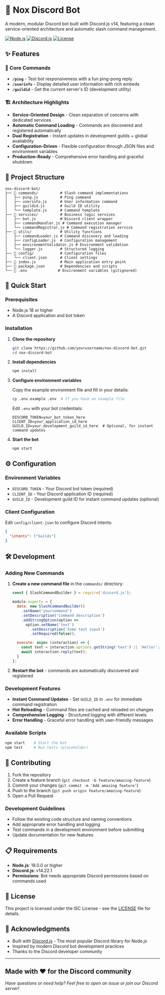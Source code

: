 # 🤖 Nox Discord Bot

A modern, modular Discord bot built with Discord.js v14, featuring a clean service-oriented architecture and automatic slash command management.

[![Node.js](https://img.shields.io/badge/Node.js-18+-green.svg)](https://nodejs.org/)
[![Discord.js](https://img.shields.io/badge/Discord.js-v14-blue.svg)](https://discord.js.org/)
[![License](https://img.shields.io/badge/License-ISC-blue.svg)](LICENSE)

## ✨ Features

### 🚀 Core Commands

- **`/ping`** - Test bot responsiveness with a fun ping-pong reply
- **`/userinfo`** - Display detailed user information with rich embeds
- **`/guildid`** - Get the current server's ID (development utility)

### 🏗️ Architecture Highlights

- **Service-Oriented Design** - Clean separation of concerns with dedicated services
- **Automatic Command Loading** - Commands are discovered and registered automatically
- **Dual Registration** - Instant updates in development guilds + global availability
- **Configuration-Driven** - Flexible configuration through JSON files and environment variables
- **Production-Ready** - Comprehensive error handling and graceful shutdown

## 📁 Project Structure

```text
nox-discord-bot/
├── 📁 commands/          # Slash command implementations
│   ├── ping.js          # Ping command
│   ├── userinfo.js      # User information command
│   ├── guildid.js       # Guild ID utility
│   └── template.js      # Command template
├── 📁 services/          # Business logic services
│   ├── bot.js           # Discord client wrapper
│   ├── commandHandler.js # Command execution manager
│   └── commandRegistrar.js # Command registration service
├── 📁 utils/             # Utility functions
│   ├── commandLoader.js # Command discovery and loading
│   ├── configLoader.js  # Configuration management
│   ├── environmentValidator.js # Environment validation
│   └── logger.js        # Structured logging
├── 📁 config/            # Configuration files
│   └── client.json      # Client settings
├── 📄 index.js           # Main application entry point
├── 📄 package.json       # Dependencies and scripts
└── 📄 .env              # Environment variables (gitignored)
```

## 🚀 Quick Start

### Prerequisites

- Node.js 18 or higher
- A Discord application and bot token

### Installation

1. **Clone the repository**

   ```bash
   git clone https://github.com/yourusername/nox-discord-bot.git
   cd nox-discord-bot
   ```

2. **Install dependencies**

   ```bash
   npm install
   ```

3. **Configure environment variables**

   Copy the example environment file and fill in your details:

   ```bash
   cp .env.example .env  # If you have an example file
   ```

   Edit `.env` with your bot credentials:

   ```env
   DISCORD_TOKEN=your_bot_token_here
   CLIENT_ID=your_application_id_here
   GUILD_ID=your_development_guild_id_here  # Optional, for instant command updates
   ```

4. **Start the bot**

   ```bash
   npm start
   ```

## ⚙️ Configuration

### Environment Variables

- `DISCORD_TOKEN` - Your Discord bot token (required)
- `CLIENT_ID` - Your Discord application ID (required)
- `GUILD_ID` - Development guild ID for instant command updates (optional)

### Client Configuration

Edit `config/client.json` to configure Discord intents:

```json
{
  "intents": ["Guilds"]
}
```

## 🛠️ Development

### Adding New Commands

1. **Create a new command file** in the `commands/` directory:

   ```javascript
   const { SlashCommandBuilder } = require('discord.js');

   module.exports = {
     data: new SlashCommandBuilder()
       .setName('yourcommand')
       .setDescription('Command description')
       .addStringOption(option =>
         option.setName('text')
           .setDescription('Some text input')
           .setRequired(false)),

     execute: async (interaction) => {
       const text = interaction.options.getString('text') || 'Hello!';
       await interaction.reply(text);
     }
   };
   ```

2. **Restart the bot** - commands are automatically discovered and registered

### Development Features

- **Instant Command Updates** - Set `GUILD_ID` in `.env` for immediate command registration
- **Hot Reloading** - Command files are cached and reloaded on changes
- **Comprehensive Logging** - Structured logging with different levels
- **Error Handling** - Graceful error handling with user-friendly messages

### Available Scripts

```bash
npm start    # Start the bot
npm test     # Run tests (placeholder)
```

## 🤝 Contributing

1. Fork the repository
2. Create a feature branch (`git checkout -b feature/amazing-feature`)
3. Commit your changes (`git commit -m 'Add amazing feature'`)
4. Push to the branch (`git push origin feature/amazing-feature`)
5. Open a Pull Request

### Development Guidelines

- Follow the existing code structure and naming conventions
- Add appropriate error handling and logging
- Test commands in a development environment before submitting
- Update documentation for new features

## 📋 Requirements

- **Node.js**: 18.0.0 or higher
- **Discord.js**: v14.22.1
- **Permissions**: Bot needs appropriate Discord permissions based on commands used

## 📄 License

This project is licensed under the ISC License - see the [LICENSE](LICENSE) file for details.

## 🙏 Acknowledgments

- Built with [Discord.js](https://discord.js.org/) - The most popular Discord library for Node.js
- Inspired by modern Discord bot development practices
- Thanks to the Discord developer community

---

## Made with ❤️ for the Discord community

*Have questions or need help? Feel free to open an issue or join our Discord server!*
